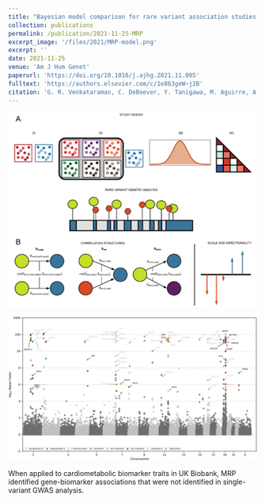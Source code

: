 ```yaml
---
title: "Bayesian model comparison for rare variant association studies of multiple phenotypes"
collection: publications
permalink: /publication/2021-11-25-MRP
excerpt_image: '/files/2021/MRP-model.png'
excerpt: ''
date: 2021-11-25
venue: 'Am J Hum Genet'
paperurl: 'https://doi.org/10.1016/j.ajhg.2021.11.005'
fulltext: 'https://authors.elsevier.com/c/1e863geW~j2B'
citation: 'G. R. Venkataraman, C. DeBoever, Y. Tanigawa, M. Aguirre, A. G. Ioannidis, H. Mostafavi, C. C. A. Spencer, T. Poterba, C. D. Bustamante, M. J. Daly, M. Pirinen, M. A. Rivas, Bayesian model comparison for rare variant association studies. Am J Hum Genet (2021). (Online ahead of print)'
---
```


![MRP model figure](/files/2021/MRP-model.png)

![MRP Figure 4](/files/2021/MRP-Fig4.jpg)

When applied to cardiometabolic biomarker traits in UK Biobank, MRP identified gene-biomarker associations that were not identified in single-variant GWAS analysis.
